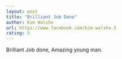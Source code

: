 ```yaml
---
layout: post
title: "Brilliant Job Done"
author: Kim Walshe
url: https://www.facebook.com/kim.walshe.5
rating: 5
---
```

Brilliant Job done, Amazing young man.
